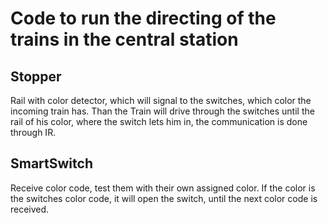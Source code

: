 # Code to run the directing of the trains in the central station

## Stopper
Rail with color detector, which will signal to the switches,
which color the incoming train has.
Than the Train will drive through the switches until
the rail of his color, where the switch lets him in, 
the communication is done through IR.

## SmartSwitch
Receive color code, test them with their own assigned
color. 
If the color is the switches color code, it will open the switch,
until the next color code is received.
